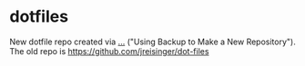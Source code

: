 dotfiles
========

New dotfile repo created via [...](https://github.com/ingydotnet/...) ("Using Backup to Make a New Repository"). The old repo is https://github.com/jreisinger/dot-files

